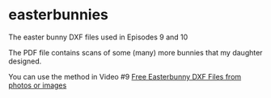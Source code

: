 # easterbunnies
The easter bunny DXF files used in Episodes 9 and 10

The PDF file contains scans of some (many) more bunnies 
that my daughter designed.

You can use the method in Video #9
[Free Easterbunny DXF Files from photos or images](https://youtu.be/nZpxFPsd4ls "Episode 9")
